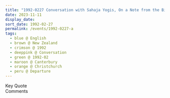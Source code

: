 ```yaml
---
title: "1992-0227 Conversation with Sahaja Yogis, On a Note from the Bible, Departure, Airport, Christchurch, Canterbury, New Zealand"
date: 2023-11-11
display_date: 
sort_date: 1992-02-27
permalink: /events/1992-0227-a
tags:
  - blue @ English
  - brown @ New Zealand
  - crimson @ 1992
  - deeppink @ Conversation
  - green @ 1992-02
  - maroon @ Canterbury
  - orange @ Christchurch
  - peru @ Departure
---
```


<wave-list>
  <list-title color="green" width="75">Key Quote</list-title>
  <list-item color="BlanchedAlmond"  width="200"></list-item>
  <list-item color="Lavender"></list-item>
  <list-item color="BlanchedAlmond"></list-item>
</wave-list>

<br>

<wave-list>
  <list-title color="green" width="75">Comments</list-title>
  <list-item color="BlanchedAlmond"  width="200"></list-item>
  <list-item color="Lavender"></list-item>
  <list-item color="BlanchedAlmond"></list-item>
</wave-list>